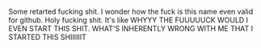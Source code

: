 Some retarted fucking shit. I wonder how the fuck is this name even valid for github. Holy fucking shit. It's like WHYYY THE FUUUUUCK WOULD I EVEN START THIS SHIT. WHAT'S INHERENTLY WRONG WITH ME THAT I STARTED THIS SHIIIIIIT